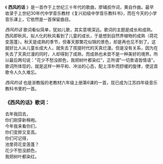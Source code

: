 

《 **西风的话**
》是一首作于上世纪三十年代的歌曲，廖辅叔作词，黄自作曲。最早收录于上世纪30年代中学音乐教材《复兴初级中学音乐教科书》，而在今天的小学音乐课上，它依然是一首保留曲目。

_西风的话_
歌词看似简单，犹如儿歌，其实意境深远。歌词的主题是成长和成熟。西风即秋风，拟人化的秋风看到了儿童的成长，于是想到自然界植物的成熟（荷花变莲蓬）。秋天是成熟的季节，但春天那繁花似锦的景色，却是再也见不到了。这就好比人从儿童长成大人，就失去了孩提时代的天真烂漫。但是没有关系，因为在失去了天真烂漫的同时，人却得到了成熟，而成熟也未尝不是一种美好的境界。所以最后两句说："花少不愁没颜色，我把树叶都染红"，正所谓"一切景语皆情语"。歌词所体现的，就是这样一种平和、冲淡的心态，配上淳朴而舒缓的旋律，使这首歌令人久久难忘。

_西风的话_ 也是浙教版的老教材六年级上册第6课的一首，现已成为江苏四年级音乐教科书里的一首。

### 《西风的话》歌词：

去年我回去，  
你们刚穿新棉袍。  
今年我来看你们，  
你们变胖又变高。  
你们可记得，  
池里荷花变莲蓬？  
花少不愁没颜色，  
我把树叶都染红。


